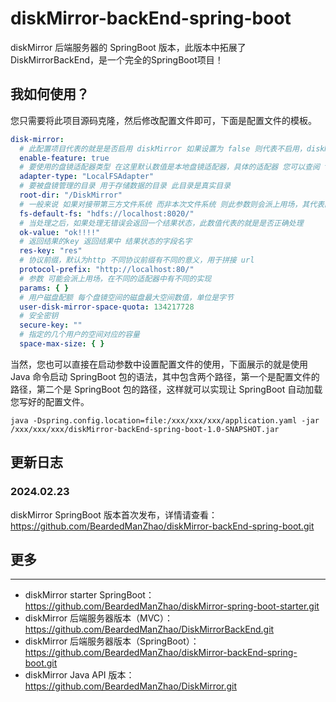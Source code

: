 # diskMirror-backEnd-spring-boot

diskMirror 后端服务器的 SpringBoot 版本，此版本中拓展了 DiskMirrorBackEnd，是一个完全的SpringBoot项目！

## 我如何使用？

您只需要将此项目源码克隆，然后修改配置文件即可，下面是配置文件的模板。

```yaml
disk-mirror:
  # 此配置项目代表的就是是否启用 diskMirror 如果设置为 false 则代表不启用，diskMirror 的starter 将不会被加载，需要您手动设置此参数
  enable-feature: true
  # 要使用的盘镜适配器类型 在这里默认数值是本地盘镜适配器，具体的适配器 您可以查阅 top.lingyuzhao.diskMirror.core.DiskMirror 类
  adapter-type: "LocalFSAdapter"
  # 要被盘镜管理的目录 用于存储数据的目录 此目录是真实目录
  root-dir: "/DiskMirror"
  # 一般来说 如果对接带第三方文件系统 而非本次文件系统 则此参数则会派上用场，其代表的就是第三方文件系统的地址
  fs-default-fs: "hdfs://localhost:8020/"
  # 当处理之后，如果处理无错误会返回一个结果状态，此数值代表的就是是否正确处理
  ok-value: "ok!!!!"
  # 返回结果的key 返回结果中 结果状态的字段名字
  res-key: "res"
  # 协议前缀，默认为http 不同协议前缀有不同的意义，用于拼接 url
  protocol-prefix: "http://localhost:80/"
  # 参数 可能会派上用场，在不同的适配器中有不同的实现
  params: { }
  # 用户磁盘配额 每个盘镜空间的磁盘最大空间数值，单位是字节
  user-disk-mirror-space-quota: 134217728
  # 安全密钥
  secure-key: ""
  # 指定的几个用户的空间对应的容量
  space-max-size: { }
```

当然，您也可以直接在启动参数中设置配置文件的使用，下面展示的就是使用 Java 命令启动 SpringBoot 包的语法，其中包含两个路径，第一个是配置文件的路径，第二个是 SpringBoot 包的路径，这样就可以实现让
SpringBoot 自动加载您写好的配置文件。

```
java -Dspring.config.location=file:/xxx/xxx/xxx/application.yaml -jar /xxx/xxx/xxx/diskMirror-backEnd-spring-boot-1.0-SNAPSHOT.jar
```

## 更新日志

### 2024.02.23

diskMirror SpringBoot 版本首次发布，详情请查看：https://github.com/BeardedManZhao/diskMirror-backEnd-spring-boot.git

## 更多

----

- diskMirror starter SpringBoot：https://github.com/BeardedManZhao/diskMirror-spring-boot-starter.git
- diskMirror 后端服务器版本（MVC）：https://github.com/BeardedManZhao/DiskMirrorBackEnd.git
- diskMirror 后端服务器版本（SpringBoot）：https://github.com/BeardedManZhao/diskMirror-backEnd-spring-boot.git
- diskMirror Java API 版本：https://github.com/BeardedManZhao/DiskMirror.git